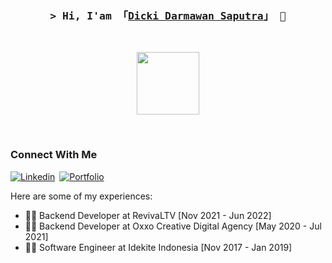 <h3 align="center">
        <samp>&gt; Hi, I'am
                <b>「<a target="_blank" href="#">Dicki Darmawan Saputra</a>」</b>
                👋
        </samp>
</h3>
<br/>

<p align="center">
  <img src="https://i.giphy.com/media/iIqmM5tTjmpOB9mpbn/giphy.webp" height="100"/>
</p>

<br/>

### Connect With Me
[![Linkedin](https://img.shields.io/badge/-LinkedIn-0e76a8?style=for-the-badge&logo=Linkedin&logoColor=white)](https://linkedin.com/in/dickidarmawansaputra/)&ensp;[![Portfolio](https://img.shields.io/badge/Website-3b5998?style=for-the-badge&logo=website&logoColor=white)](https://dickidarmawansaputra.github.io/)


Here are some of my experiences:

- 👨‍💻 Backend Developer at RevivaLTV [Nov 2021 - Jun 2022]
- 👨‍💻 Backend Developer at Oxxo Creative Digital Agency [May 2020 - Jul 2021]
- 👨‍💻 Software Engineer at Idekite Indonesia [Nov 2017 - Jan 2019]
